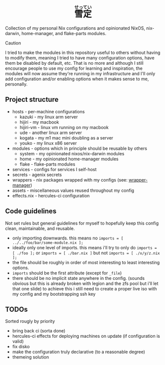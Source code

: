 <h1 align="center">
<ruby>
  雪定<rp>(</rp><rt>せってい</rt><rp>)</rp>
</ruby>
</h1>
Collection of my personal Nix configurations and opinionated NixOS, nix-darwin, home-manager, and flake-parts modules.

> [!CAUTION]
> I tried to make the modules in this repository useful to others without having
> to modify them, meaning I tried to have many configuration options, have them
> be disabled by default, etc. That is no more and although I still encourage
> people to use my config for learning and inspiration, the modules will now
> assume they're running in my infrastructure and I'll only add configuration
> and/or enabling options when it makes sense to me, personally.

## Project structure

- hosts - per-machine configurations
  - kazuki - my linux arm server
  - hijiri - my macbook
  - hijiri-vm - linux vm running on my macbook
  - ude - another linux arm server
  - kogata - my m1 mac mini doubling as a server
  - youko - my linux x86 server
- modules - options which in principle should be reusable by others
  - system - my opinionated nixos/nix-darwin modules
  - home - my opinionated home-manager modules
  - flake - flake-parts modules
- services - configs for services I self-host
- secrets - agenix secrets
- wrappers - nix packages wrapped with my configs (see:
  [wrapper-manager](https://github.com/viperML/wrapper-manager))
- assets - miscellaneous values reused throughout my config
- effects.nix - hercules-ci configuration

## Code guidelines

Not set rules but general guidelines for myself to hopefully keep this config
clean, maintainable, and reusable.

- only importing downwards. this means no
  `imports = [ ../../foo/bar/some-module.nix ];`
- ideally only one level of imports. this means i'll try to only do
  `imports = [ ./foo ];` or `imports = [ ./bar.nix ]` but not
  `imports = [ ./x/y/z.nix ];`
- the file should be roughly in order of most interesting to least interesting
  options.
- `imports` should be the first attribute (except for `_file`)
- there should be no implicit state anywhere in the config. (sounds obvious but
  this is already broken with legion and the zfs pool but i'll let that one
  slide) to achieve this i still need to create a proper live iso with my config
  and my bootstrapping ssh key

## TODOs

Sorted rougly by priority

- bring back ci (sorta done)
- hercules-ci effects for deploying machines on update (if configuration is
  valid)
- fix disko
- make the configuration truly declarative (to a reasonable degree)
- themeing solution
